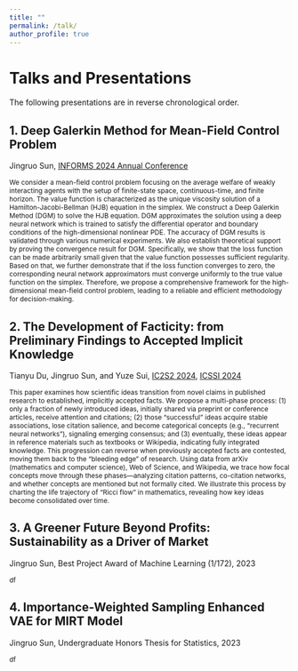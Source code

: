 ```yaml
---
title: ""
permalink: /talk/
author_profile: true
---
```


# Talks and Presentations

The following presentations are in reverse chronological order. 

## 1. Deep Galerkin Method for Mean-Field Control Problem

Jingruo Sun, [INFORMS 2024 Annual Conference](https://meetings.informs.org/wordpress/seattle2024/)

<span style="font-size:85%;"> 
We consider a mean-field control problem focusing on the average welfare of weakly interacting agents with the setup of finite-state space, continuous-time, and finite horizon. The value function is characterized as the unique viscosity solution of a Hamilton-Jacobi-Bellman (HJB) equation in the simplex. We construct a Deep Galerkin Method (DGM) to solve the HJB equation. DGM approximates the solution using a deep neural network which is trained to satisfy the differential operator and boundary conditions of the high-dimensional nonlinear PDE. The accuracy of DGM results is validated through various numerical experiments. We also establish theoretical support by proving the convergence result for DGM. Specifically, we show that the loss function can be made arbitrarily small given that the value function possesses sufficient regularity. Based on that, we further demonstrate that if the loss function converges to zero, the corresponding neural network approximators must converge uniformly to the true value function on the simplex. Therefore, we propose a comprehensive framework for the high-dimensional mean-field control problem, leading to a reliable and efficient methodology for decision-making.
</span>

## 2. The Development of Facticity: from Preliminary Findings to Accepted Implicit Knowledge

Tianyu Du, Jingruo Sun, and Yuze Sui, [IC2S2 2024](https://ic2s2-2024.org/), [ICSSI 2024](https://www.icssi.org/)

<span style="font-size:85%;"> 
This paper examines how scientific ideas transition from novel claims in published research to established, implicitly accepted facts. We propose a multi-phase process: (1) only a fraction of newly introduced ideas, initially shared via preprint or conference articles, receive attention and citations; (2) those “successful” ideas acquire stable associations, lose citation salience, and become categorical concepts (e.g., “recurrent neural networks”), signaling emerging consensus; and (3) eventually, these ideas appear in reference materials such as textbooks or Wikipedia, indicating fully integrated knowledge. This progression can reverse when previously accepted facts are contested, moving them back to the “bleeding edge” of research. Using data from arXiv (mathematics and computer science), Web of Science, and Wikipedia, we trace how focal concepts move through these phases—analyzing citation patterns, co-citation networks, and whether concepts are mentioned but not formally cited. We illustrate this process by charting the life trajectory of “Ricci flow” in mathematics, revealing how key ideas become consolidated over time. 
</span>

## 3. A Greener Future Beyond Profits: Sustainability as a Driver of Market

Jingruo Sun, Best Project Award of Machine Learning (1/172), 2023

<span style="font-size:85%;"> 
df
</span>

## 4. Importance-Weighted Sampling Enhanced VAE for MIRT Model

Jingruo Sun, Undergraduate Honors Thesis for Statistics, 2023

<span style="font-size:85%;"> 
df
</span>
